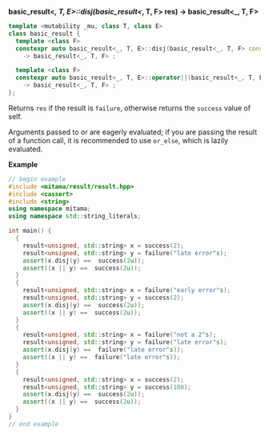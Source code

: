**basic_result&lt;_, T, E&gt;::disj(basic_result&lt;_, T, F&gt; res) -> basic_result&lt;_, T, F&gt;**

```cpp
template <mutability _mu, class T, class E>
class basic_result {
  template <class F>
  constexpr auto basic_result<_, T, E>::disj(basic_result<_, T, F> const& res) const &
    -> basic_result<_, T, F> ;

  template <class F>
  constexpr auto basic_result<_, T, E>::operator||(basic_result<_, T, F> const& res) const &
    -> basic_result<_, T, F> ;
};
```

Returns `res` if the result is `failure`, otherwise returns the `success` value of self.

Arguments passed to or are eagerly evaluated; if you are passing the result of a function call, it is recommended to use `or_else`, which is lazily evaluated.

**Example**

```cpp
// begin example
#include <mitama/result/result.hpp>
#include <cassert>
#include <string>
using namespace mitama;
using namespace std::string_literals;

int main() {
  {
    result<unsigned, std::string> x = success(2);
    result<unsigned, std::string> y = failure("late error"s);
    assert(x.disj(y) ==  success(2u));
    assert((x || y) ==  success(2u));
  }
  {
    result<unsigned, std::string> x = failure("early error"s);
    result<unsigned, std::string> y = success(2);
    assert(x.disj(y) ==  success(2u));
    assert((x || y) ==  success(2u));
  }
  {
    result<unsigned, std::string> x = failure("not a 2"s);
    result<unsigned, std::string> y = failure("late error"s);
    assert(x.disj(y) ==  failure("late error"s));
    assert((x || y) ==  failure("late error"s));
  }
  {
    result<unsigned, std::string> x = success(2);
    result<unsigned, std::string> y = success(100);
    assert(x.disj(y) ==  success(2u));
    assert((x || y) ==  success(2u));
  }
}
// end example
```


